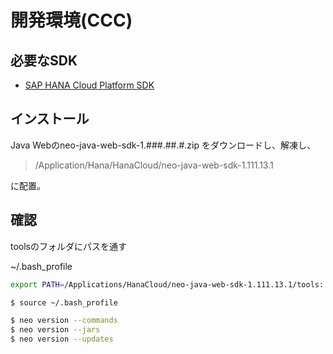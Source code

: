 # 開発環境(CCC)

## 必要なSDK

* [SAP HANA Cloud Platform SDK](https://tools.hana.ondemand.com/#cloud)

## インストール　

Java Webのneo-java-web-sdk-1.###.##.#.zip をダウンロードし、解凍し、

> /Application/Hana/HanaCloud/neo-java-web-sdk-1.111.13.1

に配置。

## 確認

toolsのフォルダにパスを通す

~/.bash_profile

```bash
export PATH=/Applications/HanaCloud/neo-java-web-sdk-1.111.13.1/tools:....
```

```bash
$ source ~/.bash_profile
```

```bash
$ neo version --commands
$ neo version --jars
$ neo version --updates
```
